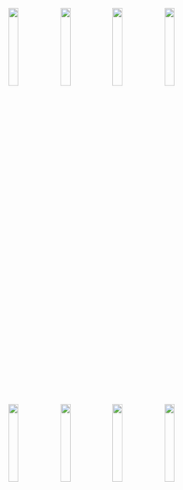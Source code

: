 <p align="center">
  <img src="https://github.com/user-attachments/assets/355b674e-dd41-4282-b4ee-c03e219b21c3" width="20%" />
  <img src="https://github.com/user-attachments/assets/d74ce684-b1a5-4a8b-9e46-86e1036e4702" width="20%" />
  <img src="https://github.com/user-attachments/assets/d0b96877-478e-4482-940c-8269fbf9569f" width="20%" />
  <img src="https://github.com/user-attachments/assets/901e5f4b-99c5-4386-b45c-6ad61cc01a80" width="20%" />
</p>
<p align="center">
  <img src="https://github.com/user-attachments/assets/e5d1c9b8-d5c5-4358-9fc9-1422bf6e678b" width="20%" />
  <img src="https://github.com/user-attachments/assets/171f5b32-eded-4e55-9760-5b41308fbee3" width="20%" />
  <img src="https://github.com/user-attachments/assets/f096ac22-fb3f-456e-a4d4-9ecda29d1744" width="20%" />
  <img src="https://github.com/user-attachments/assets/b1af8648-a9a7-4109-af0d-d073b8d7a20d" width="20%" />
</p>

